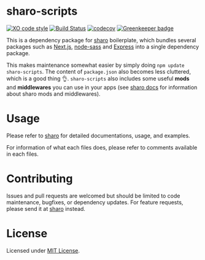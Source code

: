 # sharo-scripts

[![XO code style](https://img.shields.io/badge/code_style-XO-5ed9c7.svg)](https://github.com/xojs/xo)
[![Build Status](https://travis-ci.org/tkesgar/sharo-scripts.svg?branch=master)](https://travis-ci.org/tkesgar/sharo-scripts)
[![codecov](https://codecov.io/gh/tkesgar/sharo-scripts/branch/master/graph/badge.svg)](https://codecov.io/gh/tkesgar/sharo-scripts) [![Greenkeeper badge](https://badges.greenkeeper.io/tkesgar/sharo-scripts.svg)](https://greenkeeper.io/)

This is a dependency package for [sharo][sharo] boilerplate, which bundles several packages such as [Next.js][next], [node-sass][node-sass] and [Express][express] into a single dependency package.

This makes maintenance somewhat easier by simply doing `npm update sharo-scripts`. The content of `package.json` also becomes less cluttered, which is a good thing 👌. `sharo-scripts` also includes some useful **mods** and **middlewares** you can use in your apps (see [sharo docs][sharo] for information about sharo mods and middlewares).

# Usage

Please refer to [sharo][sharo] for detailed documentations, usage, and examples.

For information of what each files does, please refer to comments available in each files.

# Contributing

Issues and pull requests are welcomed but should be limited to code maintenance, bugfixes, or dependency updates. For feature requests, please send it at [sharo][sharo] instead.

# License

Licensed under [MIT License][license].

[express]: http://expressjs.com/
[next]: https://nextjs.org/docs
[node-sass]: https://www.npmjs.com/package/node-sass
[sharo]: https://github.com/tkesgar/sharo
[license]: https://github.com/tkesgar/sharo-scripts/blob/master/LICENSE
